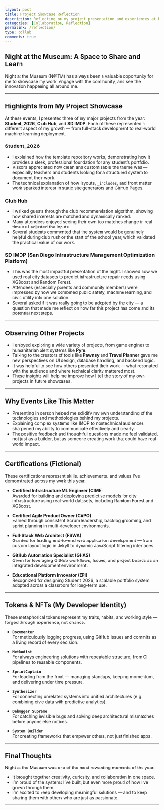```yaml
---
layout: post
title: Project Showcase Reflection
description: Reflecting on my project presentation and experiences at Night at the Museum (N@TM) 
categories: [Collaboration, Reflection]
permalink: /reflection/
type: collab
comments: true
---
```


## Night at the Museum: A Space to Share and Learn

Night at the Museum (N@TM) has always been a valuable opportunity for me to showcase my work, engage with the community, and see the innovation happening all around me.

---

## Highlights from My Project Showcase

At these events, I presented three of my major projects from the year: **Student_2026**, **Club Hub**, and **SD IMOP**. Each of these represented a different aspect of my growth — from full-stack development to real-world machine learning deployment.

### Student_2026
- I explained how the template repository works, demonstrating how it provides a sleek, professional foundation for any student’s portfolio.
- Visitors appreciated how clean and customizable the theme was — especially teachers and students looking for a structured system to document their work.
- The technical explanation of how layouts, `_includes`, and front matter work sparked interest in static site generators and GitHub Pages.

### Club Hub
- I walked guests through the club recommendation algorithm, showing how shared interests are matched and dynamically ranked.
- Many attendees enjoyed seeing their own top matches change in real time as I adjusted the inputs.
- Several students commented that the system would be genuinely helpful during club rush or the start of the school year, which validated the practical value of our work.

### SD IMOP (San Diego Infrastructure Management Optimization Platform)
- This was the most impactful presentation of the night. I showed how we used real city datasets to predict infrastructure repair needs using XGBoost and Random Forest.
- Attendees (especially parents and community members) were impressed by how we combined public safety, machine learning, and civic utility into one solution.
- Several asked if it was really going to be adopted by the city — a question that made me reflect on how far this project has come and its potential next steps.

---

## Observing Other Projects

- I enjoyed exploring a wide variety of projects, from game engines to humanitarian alert systems like **Pyre**.
- Talking to the creators of tools like **Pawnsy** and **Travel Planner** gave me new perspectives on UI design, database handling, and backend logic.
- It was helpful to see how others presented their work — what resonated with the audience and where technical clarity mattered most.
- These insights will help me improve how I tell the story of my own projects in future showcases.

---

## Why Events Like This Matter

- Presenting in person helped me solidify my own understanding of the technologies and methodologies behind my projects.
- Explaining complex systems like IMOP to nontechnical audiences sharpened my ability to communicate effectively and clearly.
- The positive feedback and thoughtful questions made me feel validated, not just as a builder, but as someone creating work that could have real-world impact.

---

## Certifications (Fictional)

These certifications represent skills, achievements, and values I’ve demonstrated across my work this year.

- **Certified Infrastructure ML Engineer (CIME)**  
  Awarded for building and deploying predictive models for city infrastructure using real-world datasets, including Random Forest and XGBoost.

- **Certified Agile Product Owner (CAPO)**  
  Earned through consistent Scrum leadership, backlog grooming, and sprint planning in multi-developer environments.

- **Full-Stack Web Architect (FSWA)**  
  Granted for leading end-to-end web application development — from custom layout logic in Jekyll to dynamic JavaScript filtering interfaces.

- **GitHub Automation Specialist (GHAS)**  
  Given for leveraging GitHub workflows, Issues, and project boards as an integrated development environment.

- **Educational Platform Innovator (EPI)**  
  Recognized for designing Student_2026, a scalable portfolio system adopted across a classroom for long-term use.

---

## Tokens & NFTs (My Developer Identity)

These metaphorical tokens represent my traits, habits, and working style — forged through experience, not chance.

- **`Documenter`**  
  For meticulously logging progress, using GitHub Issues and commits as a living record of every decision.

- **`Methodist`**  
  For always engineering solutions with repeatable structure, from CI pipelines to reusable components.

- **`SprintCaptain`**  
  For leading from the front — managing standups, keeping momentum, and delivering under time pressure.

- **`Synthesizer`**  
  For connecting unrelated systems into unified architectures (e.g., combining civic data with predictive analytics).

- **`Debugger Supreme`**  
  For catching invisible bugs and solving deep architectural mismatches before anyone else notices.

- **`System Builder`**  
  For creating frameworks that empower others, not just finished apps.

---

## Final Thoughts

Night at the Museum was one of the most rewarding moments of the year.  
- It brought together creativity, curiosity, and collaboration in one space.  
- I’m proud of the systems I’ve built, but even more proud of how I’ve grown through them.  
- I’m excited to keep developing meaningful solutions — and to keep sharing them with others who are just as passionate.

---